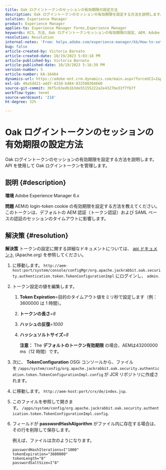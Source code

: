 ```yaml
---
title: Oak ログイントークンのセッションの有効期限の設定方法
description: Oak ログイントークンのセッションの有効期限を設定する方法を説明します。 このトークンはAEM認証に影響します。
solution: Experience Manager
product: Experience Manager
applies-to: Experience Manager Forms,Experience Manager
keywords: KCS、方法、Oak ログイントークンセッションの有効期限の設定、AEM、Adobe Experience Manager、Adobe Experience Manager Forms
resolution: Resolution
internal-notes: 'From: helpx.adobe.com/experience-manager/kb/How-to-set-token-session-expiration-AEM.html'
bug: false
article-created-by: Victoria Barnato
article-created-date: 10/19/2023 5:03:18 PM
article-published-by: Victoria Barnato
article-published-date: 10/19/2023 5:16:39 PM
version-number: 5
article-number: KA-16464
dynamics-url: https://adobe-ent.crm.dynamics.com/main.aspx?forceUCI=1&pagetype=entityrecord&etn=knowledgearticle&id=2dfaf161-a16e-ee11-8df0-6045bd006793
exl-id: 46a5d421-add7-433d-b484-832508364660
source-git-commit: 36f5c63edb1b3de55155222a2e4327be33f7fb7f
workflow-type: tm+mt
source-wordcount: '218'
ht-degree: 32%

---
```


# Oak ログイントークンのセッションの有効期限の設定方法


Oak ログイントークンのセッションの有効期限を設定する方法を説明します。 API を使用して Oak ログイントークンを管理します。

## 説明 {#description}


<b>環境</b>
Adobe Experience Manager 6.x

<b>問題</b>
AEMの login-token cookie の有効期限を設定する方法を教えてください。
このトークンは、デフォルトの AEM 認証（トークン認証）および SAML ベースの認証のセッションのタイムアウトに影響します。






## 解決策 {#resolution}


<b>解決策</b>
トークンの設定に関する詳細なドキュメントについては、 [api ドキュメント](https://jackrabbit.apache.org/oak/docs/apidocs/org/apache/jackrabbit/oak/security/authentication/token/TokenConfigurationImpl.html) (Apache.org) を参照してください。

1. に移動します。 `http://aem-host:port/system/console/configMgr/org.apache.jackrabbit.oak.security.authentication.token.TokenConfigurationImpl` にログインし、 `admin`.
2. トークン設定の値を編集します。

   1. <b>Token Expiration</b>=目的のタイムアウト値をミリ秒で設定します（例：3600000 は 1 時間）。
   2. <b>トークンの長さ</b>=*8*
   3. <b>ハッシュの反復</b>=*1000*
   4. <b>ハッシュソルトサイズ</b>=*8*

      <b>注意：</b> The <b>デフォルトのトークン有効期限</b> の場合、AEMは43200000 ms（12 時間）です。
3. 次に、 <b>TokenConfiguration</b> OSGi コンソールから、ファイルを<b> </b>`/apps/system/config/org.apache.jackrabbit.oak.security.authentication.token.TokenConfigurationImpl.config`<b> </b>が JCR リポジトリに作成されます。
4. に移動します。 `http://aem-host:port/crx/de/index.jsp`.
5. このファイルを参照して開きます。 `/apps/system/config/org.apache.jackrabbit.oak.security.authentication.token.TokenConfigurationImpl.config`.
6. フィールドが <b>passwordHashAlgorithm</b> がファイル内に存在する場合は、その行を削除して保存します。

   例えば、ファイルは次のようになります。


   ```
   passwordHashIterations=I"1000"
   tokenExpiration="3600000"
   tokenLength="8"
   passwordSaltSize=I"8"
   ```
